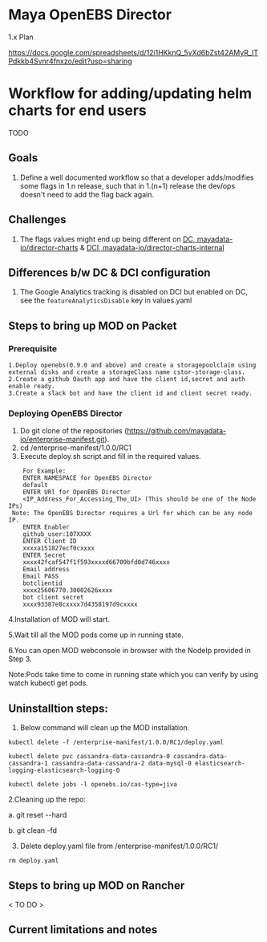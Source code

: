 # Maya OpenEBS Director

1.x Plan

https://docs.google.com/spreadsheets/d/12i1HKknQ_5vXd6bZst42AMyR_lTPdkkb4Svnr4fnxzo/edit?usp=sharing

# Workflow for adding/updating helm charts for end users

TODO
## Goals
1. Define a well documented workflow so that a developer adds/modifies some flags in 1.n release, such that in 1.(n+1) release the dev/ops doesn't need to add the flag back again.

## Challenges
1. The flags values might end up being different on [DC, mayadata-io/director-charts](https://github.com/mayadata-io/director-charts) & [DCI, mayadata-io/director-charts-internal](https://github.com/mayadata-io/director-charts-internal)

## Differences b/w DC & DCI configuration
1. The Google Analytics tracking is disabled on DCI but enabled on DC, see the `featureAnalyticsDisable` key in values.yaml


## Steps to bring up MOD on Packet
### Prerequisite
```
1.Deploy openebs(0.9.0 and above) and create a storagepoolclaim using external disks and create a storageClass name cstor-storage-class.
2.Create a github Oauth app and have the client id,secret and auth enable ready.
3.Create a slack bot and have the client id and client secret ready.
```
### Deploying OpenEBS Director
1. Do git clone of the repositories (https://github.com/mayadata-io/enterprise-manifest.git).
2. cd /enterprise-manifest/1.0.0/RC1
3. Execute deploy.sh script and fill in the required values.

```
    For Example:
    ENTER NAMESPACE for OpenEBS Director
    default
    ENTER URl for OpenEBS Director
    <IP_Address_For_Accessing_The_UI> (This should be one of the Node IPs) 
 Note: The OpenEBS Director requires a Url for which can be any node IP.
    ENTER Enabler
    github_user:107XXXX
    ENTER Client ID
    xxxxa151827ecf0cxxxx
    ENTER Secret
    xxxx42fcaf547f1f593xxxxd66709bfd0d746xxxx
    Email address
    Email PASS
    botclientid
    xxxx25606770.30002626xxxx
    bot client secret
    xxxx93387e8cxxxx7d4358197d9cxxxx
```
4.Installation of MOD will start.

5.Wait till all the MOD pods come up in running state.

6.You can open MOD webconsole in browser with the NodeIp provided in Step 3.

Note:Pods take time to come in running state which you can verify by using watch kubectl get pods.

## Uninstalltion steps:

1. Below command will clean up the MOD installation.

```
kubectl delete -f /enterprise-manifest/1.0.0/RC1/deploy.yaml

kubectl delete pvc cassandra-data-cassandra-0 cassandra-data-cassandra-1 cassandra-data-cassandra-2 data-mysql-0 elasticsearch-logging-elasticsearch-logging-0

kubectl delete jobs -l openebs.io/cas-type=jiva

```

2.Cleaning up the repo:

  a. git reset --hard
  
  b. git clean -fd
  
3. Delete deploy.yaml file from /enterprise-manifest/1.0.0/RC1/

```
rm deploy.yaml
```

## Steps to bring up MOD on Rancher
 < TO DO >

## Current limitations and notes
 <TO DO >
